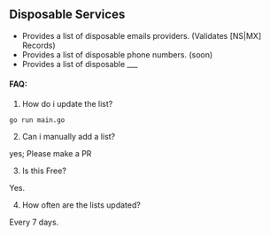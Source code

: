 ## Disposable Services

- Provides a list of disposable emails providers. (Validates [NS|MX] Records)
- Provides a list of disposable phone numbers. (soon)
- Provides a list of disposable ___

#### FAQ:
1. How do i update the list?

`go run main.go`

2. Can i manually add a list?

yes; Please make a PR

3. Is this Free?

Yes.

4. How often are the lists updated?

Every 7 days.
